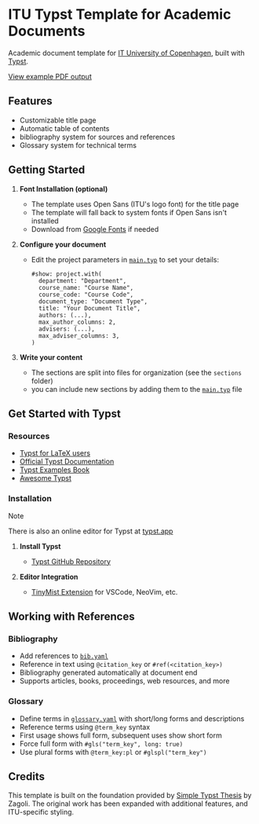 
# ITU Typst Template for Academic Documents

Academic document template for [IT University of Copenhagen](https://itu.dk/), built with [Typst](https://typst.app/).

[View example PDF output](main.pdf)

## Features
- Customizable title page
- Automatic table of contents
- bibliography system for sources and references
- Glossary system for technical terms

## Getting Started

1. **Font Installation (optional)**
   - The template uses Open Sans (ITU's logo font) for the title page
   - The template will fall back to system fonts if Open Sans isn't installed
   - Download from [Google Fonts](https://fonts.google.com/specimen/Open+Sans) if needed

2. **Configure your document**
   - Edit the project parameters in [`main.typ`](main.typ) to set your details:
     ```typst
     #show: project.with(
       department: "Department",
       course_name: "Course Name",
       course_code: "Course Code",
       document_type: "Document Type",
       title: "Your Document Title",
       authors: (...),
       max_author_columns: 2,
       advisers: (...),
       max_adviser_columns: 3,
     )
     ```

3. **Write your content**
   - The sections are split into files for organization (see the `sections` folder)
   - you can include new sections by adding them to the [`main.typ`](main.typ) file


## Get Started with Typst

### Resources
- [Typst for LaTeX users](https://typst.app/docs/guides/guide-for-latex-users/)
- [Official Typst Documentation](https://typst.app/docs)
- [Typst Examples Book](https://sitandr.github.io/typst-examples-book/book/)
- [Awesome Typst](https://github.com/qjcg/awesome-typst)

### Installation
> [!NOTE]  
> There is also an online editor for Typst at [typst.app](https://typst.app/)

1. **Install Typst**
   - [Typst GitHub Repository](https://github.com/typst/typst?tab=readme-ov-file#installation)
   
2. **Editor Integration**
   - [TinyMist Extension](https://github.com/Myriad-Dreamin/tinymist?tab=readme-ov-file#installation) for VSCode, NeoVim, etc.

## Working with References

### Bibliography
- Add references to [`bib.yaml`](bib.yaml)
- Reference in text using `@citation_key` or `#ref(<citation_key>)`
- Bibliography generated automatically at document end
- Supports articles, books, proceedings, web resources, and more

### Glossary
- Define terms in [`glossary.yaml`](glossary.yaml) with short/long forms and descriptions
- Reference terms using `@term_key` syntax
- First usage shows full form, subsequent uses show short form
- Force full form with `#gls("term_key", long: true)`
- Use plural forms with `@term_key:pl` or `#glspl("term_key")`


## Credits
This template is built on the foundation provided by [Simple Typst Thesis](https://github.com/zagoli/simple-typst-thesis/) by Zagoli. 
The original work has been expanded with additional features, and ITU-specific styling.


